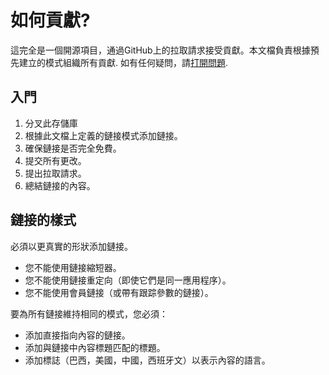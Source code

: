# 如何貢獻?
這完全是一個開源項目，通過GitHub上的拉取請求接受貢獻。本文檔負責根據預先建立的模式組織所有貢獻. 如有任何疑問，請[打開問題](https://github.com/iuricode/free-resources/issues/new).

## 入門

1. 分叉此存儲庫
2. 根據此文檔上定義的鏈接模式添加鏈接。
3. 確保鏈接是否完全免費。
4. 提交所有更改。
5. 提出拉取請求。
6. 總結鏈接的內容。

## 鏈接的樣式

必須以更真實的形狀添加鏈接。
- 您不能使用鏈接縮短器。
- 您不能使用鏈接重定向（即使它們是同一應用程序）。
- 您不能使用會員鏈接（或帶有跟踪參數的鏈接）。

要為所有鏈接維持相同的模式，您必須：

- 添加直接指向內容的鏈接。
- 添加與鏈接中內容標題匹配的標題。
- 添加標誌（巴西，美國，中國，西班牙文）以表示內容的語言。